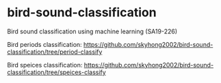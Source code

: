 # bird-sound-classification
Bird sound classification using machine learning (SA19-226)

Bird periods classification: https://github.com/skyhong2002/bird-sound-classification/tree/period-classify

Bird speices classification: https://github.com/skyhong2002/bird-sound-classification/tree/speices-classify
